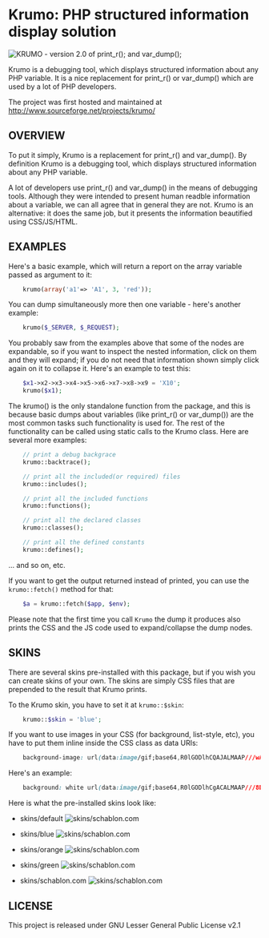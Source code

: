 Krumo: PHP structured information display solution
=====

![KRUMO - version 2.0 of print_r(); and var_dump();](http://krumo.kaloyan.info/images/logo.png)

Krumo is a debugging tool, which displays structured information about any PHP variable.
It is a nice replacement for print_r() or var_dump() which are used by a lot of PHP developers.

The project was first hosted and maintained at http://www.sourceforge.net/projects/krumo/

OVERVIEW
------------------------------------------------------------------------------
To put it simply, Krumo is a replacement for print_r() and var_dump(). By definition Krumo
is a debugging tool, which displays structured information about any PHP variable.

A lot of developers use print_r() and var_dump() in the means of debugging
tools. Although they were intended to present human readble information about a
variable, we can all agree that in general they are not. Krumo is an
alternative: it does the same job, but it presents the information beautified
using CSS/JS/HTML.

EXAMPLES
------------------------------------------------------------------------------
Here's a basic example, which will return a report on the array variable passed
as argument to it:
```php
	krumo(array('a1'=> 'A1', 3, 'red'));
```

You can dump simultaneously more then one variable - here's another example:
```php
	krumo($_SERVER, $_REQUEST);
```
You probably saw from the examples above that some of the nodes are expandable,
so if you want to inspect the nested information, click on them and they will
expand; if you do not need that information shown simply click again on it to
collapse it. Here's an example to test this:
```php
	$x1->x2->x3->x4->x5->x6->x7->x8->x9 = 'X10';
	krumo($x1);
```
The krumo() is the only standalone function from the package, and this is
because basic dumps about variables (like print_r() or var_dump()) are the most
common tasks such functionality is used for. The rest of the functionality can
be called using static calls to the Krumo class. Here are several more examples:
```php
	// print a debug backgrace
 	krumo::backtrace();

	// print all the included(or required) files
	krumo::includes();

	// print all the included functions
	krumo::functions();

	// print all the declared classes
	krumo::classes();

	// print all the defined constants
	krumo::defines();
```
 ... and so on, etc.

If you want to get the output returned instead of printed, you can use
the `krumo::fetch()` method for that:
```php
	$a = krumo::fetch($app, $env);
```
Please note that the first time you call `Krumo` the dump it produces also
prints the CSS and the JS code used to expand/collapse the dump nodes.

SKINS
------------------------------------------------------------------------------
There are several skins pre-installed with this package, but if you wish you can
create skins of your own. The skins are simply CSS files that are prepended to
the result that Krumo prints.

To the Krumo skin, you have to set it at `krumo::$skin`:
```php
	krumo::$skin = 'blue';
```
If you want to use images in your CSS (for background, list-style, etc), you
have to put them inline inside the CSS class as data URIs:
```css
	background-image: url(data:image/gif;base64,R0lGODlhCQAJALMAAP///wAAAP///wAA...AJAAkAAAQTEIAna33USpwt79vncRpZgpcGRAA7);
```
Here's an example:
```css
	background: white url(data:image/gif;base64,R0lGODlhCgACALMAAP///8D...AIAAAQIEMhJA7D4gggAOw==) repeat-x;
```
Here is what the pre-installed skins look like:

* skins/default
	![skins/schablon.com](http://krumo.kaloyan.info/screenshots/krumo_default_theme.png)

* skins/blue
	![skins/schablon.com](http://krumo.kaloyan.info/screenshots/krumo_blue_theme.png)

* skins/orange
	![skins/schablon.com](http://krumo.kaloyan.info/screenshots/krumo_orange_theme.png)

* skins/green
	![skins/schablon.com](http://krumo.kaloyan.info/screenshots/krumo_green_theme.png)

* skins/schablon.com
	![skins/schablon.com](http://krumo.kaloyan.info/screenshots/krumo_schablon_com_theme.png)

LICENSE
------------------------------------------------------------------------------
This project is released under GNU Lesser General Public License v2.1
